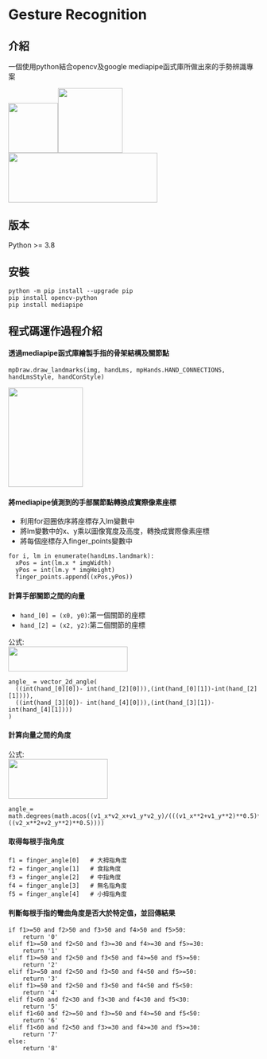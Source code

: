 # Gesture Recognition

## 介紹
一個使用python結合opencv及google mediapipe函式庫所做出來的手勢辨識專案

<img src="https://upload.wikimedia.org/wikipedia/commons/thumb/c/c3/Python-logo-notext.svg/1200px-Python-logo-notext.svg.png" width="100" height="100"><img src="https://github.com/yichengtsai/opencv_gesture/blob/main/photo/opencv_image.png" width="130" height="130"><img src="https://miro.medium.com/v2/resize:fit:1400/0*uMb2M-O9fLtRKmOo.png" width="300" height="100">

## 版本

Python >= 3.8

## 安裝

```
python -m pip install --upgrade pip
pip install opencv-python
pip install mediapipe
```
## 程式碼運作過程介紹

#### 透過mediapipe函式庫繪製手指的骨架結構及關節點
```
mpDraw.draw_landmarks(img, handLms, mpHands.HAND_CONNECTIONS, handLmsStyle, handConStyle)
```
<img src="https://github.com/yichengtsai/opencv_gesture/blob/main/photo/Draw_fingers.png" width="150" height="200">

#### 將mediapipe偵測到的手部關節點轉換成實際像素座標
- 利用for迴圈依序將座標存入lm變數中
- 將lm變數中的x、y乘以圖像寬度及高度，轉換成實際像素座標
- 將每個座標存入finger_points變數中
```
for i, lm in enumerate(handLms.landmark):
  xPos = int(lm.x * imgWidth)
  yPos = int(lm.y * imgHeight)
  finger_points.append((xPos,yPos))
```

#### 計算手部關節之間的向量
- `hand_[0] = (x0, y0)`:第一個關節的座標
- `hand_[2] = (x2, y2)`:第二個關節的座標<br/>

公式:<br/>
<img src="https://github.com/yichengtsai/opencv_gesture/blob/main/photo/formula_1.png" width="240" height="50">
```
angle_ = vector_2d_angle(
  ((int(hand_[0][0])- int(hand_[2][0])),(int(hand_[0][1])-int(hand_[2][1]))),
  ((int(hand_[3][0])- int(hand_[4][0])),(int(hand_[3][1])- int(hand_[4][1])))
)
```

#### 計算向量之間的角度<br/>
公式:<br/>
<img src="https://github.com/yichengtsai/opencv_gesture/blob/main/photo/formula_2.png" width="200" height="80"/><br/>
```
angle_= math.degrees(math.acos((v1_x*v2_x+v1_y*v2_y)/(((v1_x**2+v1_y**2)**0.5)*((v2_x**2+v2_y**2)**0.5))))
```

#### 取得每根手指角度
```
f1 = finger_angle[0]   # 大拇指角度
f2 = finger_angle[1]   # 食指角度
f3 = finger_angle[2]   # 中指角度
f4 = finger_angle[3]   # 無名指角度
f5 = finger_angle[4]   # 小拇指角度
```

#### 判斷每根手指的彎曲角度是否大於特定值，並回傳結果
```
if f1>=50 and f2>50 and f3>50 and f4>50 and f5>50:
    return '0'
elif f1>=50 and f2<50 and f3>=30 and f4>=30 and f5>=30:
    return '1'
elif f1>=50 and f2<50 and f3<50 and f4>=50 and f5>=50:
    return '2'
elif f1>=50 and f2<50 and f3<50 and f4<50 and f5>=50:
    return '3'
elif f1>=50 and f2<50 and f3<50 and f4<50 and f5<50:
    return '4'
elif f1<60 and f2<30 and f3<30 and f4<30 and f5<30:
    return '5'
elif f1<60 and f2>=50 and f3>=50 and f4>=50 and f5<50:
    return '6'
elif f1<60 and f2<50 and f3>=30 and f4>=30 and f5>=30:
    return '7'
else:
    return '8'
```







